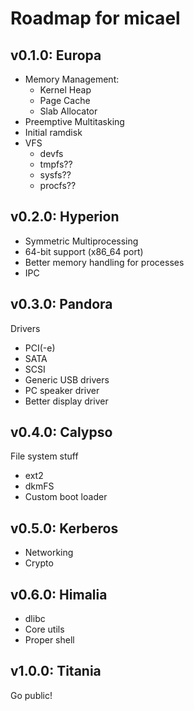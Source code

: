 # Roadmap for micael

## v0.1.0: Europa

* Memory Management:
  * Kernel Heap
  * Page Cache
  * Slab Allocator
* Preemptive Multitasking
* Initial ramdisk
* VFS
   * devfs
   * tmpfs??
   * sysfs??
   * procfs??

## v0.2.0: Hyperion

* Symmetric Multiprocessing
* 64-bit support (x86_64 port)
* Better memory handling for processes
* IPC

## v0.3.0: Pandora

Drivers

* PCI(-e)
* SATA
* SCSI
* Generic USB drivers
* PC speaker driver
* Better display driver

## v0.4.0: Calypso

File system stuff

* ext2
* dkmFS
* Custom boot loader

## v0.5.0: Kerberos

* Networking
* Crypto

## v0.6.0: Himalia

* dlibc
* Core utils
* Proper shell

## v1.0.0: Titania
Go public!
